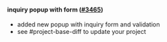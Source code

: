 #### inquiry popup with form ([#3465](https://github.com/shopsys/shopsys/pull/3465))

- added new popup with inquiry form and validation
- see #project-base-diff to update your project
